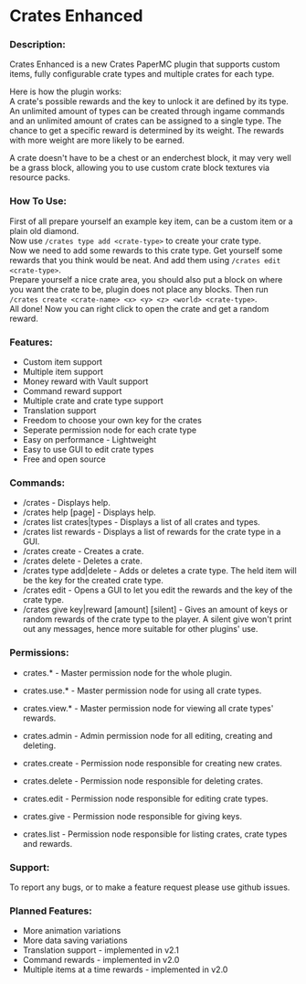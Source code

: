 # Crates Enhanced

### Description:
Crates Enhanced is a new Crates PaperMC plugin that supports custom items, fully configurable crate types and multiple crates for each type.

Here is how the plugin works: <br/>
A crate's possible rewards and the key to unlock it are defined by its type.
An unlimited amount of types can be created through ingame commands and an unlimited amount of crates can be assigned to a single type.
The chance to get a specific reward is determined by its weight. The rewards with more weight are more likely to be earned.

A crate doesn't have to be a chest or an enderchest block, it may very well be a grass block, allowing you to use custom crate block textures via resource packs.

### How To Use:
First of all prepare yourself an example key item, can be a custom item or a plain old diamond. <br/>
Now use `/crates type add <crate-type>` to create your crate type. <br/>
Now we need to add some rewards to this crate type. Get yourself some rewards that you think would be neat. And add them using `/crates edit <crate-type>`. <br/>
Prepare yourself a nice crate area, you should also put a block on where you want the crate to be, plugin does not place any blocks. Then run `/crates create <crate-name> <x> <y> <z> <world> <crate-type>`. <br/>
All done! Now you can right click to open the crate and get a random reward.

### Features:
- Custom item support
- Multiple item support
- Money reward with Vault support
- Command reward support
- Multiple crate and crate type support
- Translation support
- Freedom to choose your own key for the crates
- Seperate permission node for each crate type
- Easy on performance - Lightweight
- Easy to use GUI to edit crate types
- Free and open source

### Commands:
- /crates - Displays help.
- /crates help [page] - Displays help.
- /crates list crates|types - Displays a list of all crates and types.
- /crates list rewards <crate-type> - Displays a list of rewards for the crate type in a GUI.
- /crates create <crate-name> <x> <y> <z> <world> <crate-type> - Creates a crate.
- /crates delete <crate-name> - Deletes a crate.
- /crates type add|delete <crate-type> - Adds or deletes a crate type. The held item will be the key for the created crate type.
- /crates edit <crate-type> - Opens a GUI to let you edit the rewards and the key of the crate type.
- /crates give <player> key|reward <crate-type> [amount] [silent] - Gives an amount of keys or random rewards of the crate type to the player. A silent give won't print out any messages, hence more suitable for other plugins' use.

### Permissions:
- crates.* - Master permission node for the whole plugin.
- crates.use.* - Master permission node for using all crate types.
- crates.view.* - Master permission node for viewing all crate types' rewards.

- crates.admin - Admin permission node for all editing, creating and deleting.
- crates.create - Permission node responsible for creating new crates.
- crates.delete - Permission node responsible for deleting crates.
- crates.edit - Permission node responsible for editing crate types.
- crates.give - Permission node responsible for giving keys.
- crates.list - Permission node responsible for listing crates, crate types and rewards.

### Support:
To report any bugs, or to make a feature request please use github issues.

### Planned Features:
- More animation variations
- More data saving variations
- Translation support - implemented in v2.1
- Command rewards - implemented in v2.0
- Multiple items at a time rewards - implemented in v2.0
